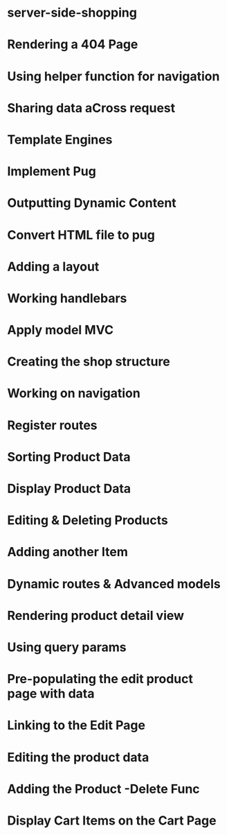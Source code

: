 # server-side-shopping

# Rendering a 404 Page
# Using helper function for navigation
# Sharing data aCross request
# Template Engines
# Implement Pug
# Outputting Dynamic Content
# Convert HTML file to pug
# Adding a layout
# Working handlebars
# Apply model MVC
# Creating the shop structure
# Working on navigation
# Register routes
# Sorting Product Data
# Display Product Data
# Editing & Deleting Products
# Adding another Item
# Dynamic routes & Advanced models
# Rendering product detail view
# Using query params
# Pre-populating the edit product page with data
# Linking to the Edit Page
# Editing the product data
# Adding the Product -Delete Func
# Display Cart Items on the Cart Page
